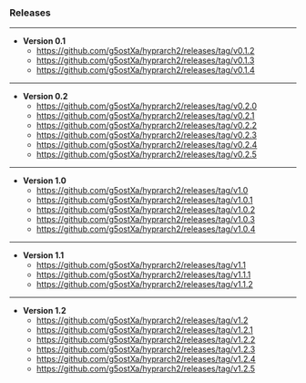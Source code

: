 ### Releases
---
- **Version 0.1**
  - https://github.com/g5ostXa/hyprarch2/releases/tag/v0.1.2
  - https://github.com/g5ostXa/hyprarch2/releases/tag/v0.1.3
  - https://github.com/g5ostXa/hyprarch2/releases/tag/v0.1.4
---
- **Version 0.2**
  - https://github.com/g5ostXa/hyprarch2/releases/tag/v0.2.0
  - https://github.com/g5ostXa/hyprarch2/releases/tag/v0.2.1
  - https://github.com/g5ostXa/hyprarch2/releases/tag/v0.2.2
  - https://github.com/g5ostXa/hyprarch2/releases/tag/v0.2.3
  - https://github.com/g5ostXa/hyprarch2/releases/tag/v0.2.4
  - https://github.com/g5ostXa/hyprarch2/releases/tag/v0.2.5
---
- **Version 1.0**
  - https://github.com/g5ostXa/hyprarch2/releases/tag/v1.0
  - https://github.com/g5ostXa/hyprarch2/releases/tag/v1.0.1
  - https://github.com/g5ostXa/hyprarch2/releases/tag/v1.0.2
  - https://github.com/g5ostXa/hyprarch2/releases/tag/v1.0.3
  - https://github.com/g5ostXa/hyprarch2/releases/tag/v1.0.4
---
- **Version 1.1**
  - https://github.com/g5ostXa/hyprarch2/releases/tag/v1.1
  - https://github.com/g5ostXa/hyprarch2/releases/tag/v1.1.1
  - https://github.com/g5ostXa/hyprarch2/releases/tag/v1.1.2
---
- **Version 1.2**
  - https://github.com/g5ostXa/hyprarch2/releases/tag/v1.2
  - https://github.com/g5ostXa/hyprarch2/releases/tag/v1.2.1
  - https://github.com/g5ostXa/hyprarch2/releases/tag/v1.2.2
  - https://github.com/g5ostXa/hyprarch2/releases/tag/v1.2.3
  - https://github.com/g5ostXa/hyprarch2/releases/tag/v1.2.4
  - https://github.com/g5ostXa/hyprarch2/releases/tag/v1.2.5
